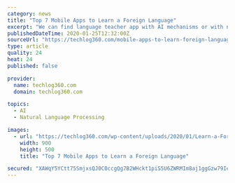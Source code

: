 ```yaml
---
category: news
title: "Top 7 Mobile Apps to Learn a Foreign Language"
excerpt: "We can find language teacher app with AI mechanisms or with native speaker tutors ... check the pronunciation by repeating the sentences, translate and create own examples by writing them down. You can choose one of 23 languages and learn them at your own pace. What is more, the App itself is brilliantly designed, so you receive not only ..."
publishedDateTime: 2020-01-25T12:32:00Z
sourceUrl: "https://techlog360.com/mobile-apps-to-learn-foreign-language/"
type: article
quality: 24
heat: 24
published: false

provider:
  name: techlog360.com
  domain: techlog360.com

topics:
  - AI
  - Natural Language Processing

images:
  - url: "https://techlog360.com/wp-content/uploads/2020/01/Learn-a-Foreign-Language.jpg"
    width: 900
    height: 500
    title: "Top 7 Mobile Apps to Learn a Foreign Language"

secured: "XAWqY5YCtt75SmjxsQJ0C0ccgQg7B2WHckt1piS5U6ZWRMIm8aj1ggGzw79IeAkGFShTj2X1YoaE5NxUUsSzhYQPeVLJg3knXm3kvvqS1P3s/jlP9TrxJBX0JsncDUel4S+O7GLUWQU9TEYUlvPo2bccwUnK9R7WlS0MXbKLzUbn8fzj53qq+bZixqKJbuJ8vXxl+GIEMaa3xMxFBNqXHxOMJ9LeG5XYip9aisjfrg60z/Dy8QS8krPFrs1zqbDReOVs4c/BQEVV0sR6tVvboYXpxEGVV6yccVTdptENInbg/lGUoeGq3a8iPX3yKA65J+HnhKESqcVAAyktP5vaXyNEcfgcvWrd+bNy/lles0rZx12Oo/kUjGrPRUOKihvH3SZwZPijI6XZOveMzTwcSWb85oTA9pFTmYMMb8XCOz9kIVbr4ljLKj2E+G/61a9HfZr0QjAuuvcDQHM2U3/SbPVgzarVsvE7kHAZqEdIRxo=;2TV5ien1h7IXrxdCwGo1nw=="
---
```


